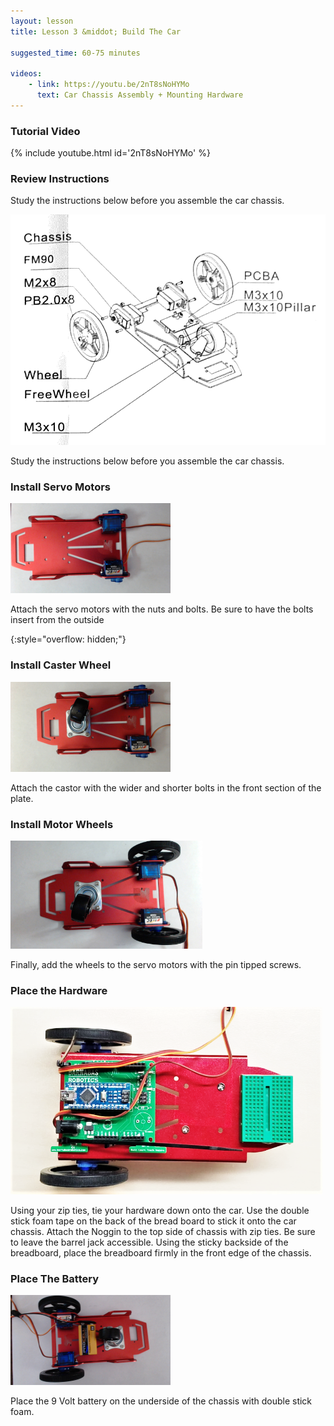 ```yaml
---
layout: lesson
title: Lesson 3 &middot; Build The Car

suggested_time: 60-75 minutes  

videos:
    - link: https://youtu.be/2nT8sNoHYMo
      text: Car Chassis Assembly + Mounting Hardware
---
```


### Tutorial Video

{% include youtube.html id='2nT8sNoHYMo' %}

### Review Instructions

Study the instructions below before you assemble the car chassis.

<img src="fig-5_3.png" alt="fig-5_3" style="zoom:70%;" class="image center" />

Study the instructions below before you assemble the car chassis.

### Install Servo Motors

<img src="fig-5_4.jpg" alt="fig-5_4" style="zoom:25%;" class="image center" />

Attach the servo motors with the nuts and bolts.  Be sure to have the bolts insert from the outside

{:style="overflow: hidden;"}



### Install Caster Wheel

<img src="fig-5_1.jpg" alt="fig-5_1" style="zoom:25%;" class="image center" />

Attach the castor with the wider and shorter bolts in the front section of the plate.

### Install Motor Wheels

<img src="fig-5_2.jpg" alt="fig-5_2" style="zoom:30%;" class="image center" />

Finally, add the wheels to the servo motors with the pin tipped screws.





### Place the Hardware

<img src="fig-5_5.png" alt="fig-5_5" style="zoom:60%;" class="image center" />

Using your zip ties, tie your hardware down onto the car.  Use the double stick foam tape on the back of the bread board to stick it onto the car chassis.  Attach the Noggin to the top side of chassis with zip ties. Be sure to leave the barrel jack accessible.  Using the sticky backside of the breadboard, place the breadboard firmly in the front edge of the chassis.

### Place The Battery

<img src="fig-5_6.jpg" alt="fig-5_6" style="zoom:25%;" class="image center" />

Place the 9 Volt battery on the underside of the chassis with double stick foam.




